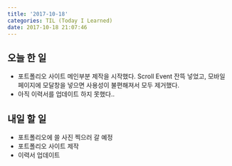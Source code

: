 ```yaml
---
title: '2017-10-18'
categories: TIL (Today I Learned)
date: 2017-10-18 21:07:46
---
```

## 오늘 한 일
  - 포트폴리오 사이트 메인부분 제작을 시작했다. Scroll Event 잔뜩 넣었고, 모바일 페이지에 모달창을 넣으면 사용성이 불편해져서 모두 제거했다.
  - 아직 이력서를 업데이트 하지 못했다..

## 내일 할 일
  - 포트폴리오에 쓸 사진 찍으러 갈 예정
  - 포트폴리오 사이트 제작
  - 이력서 업데이트